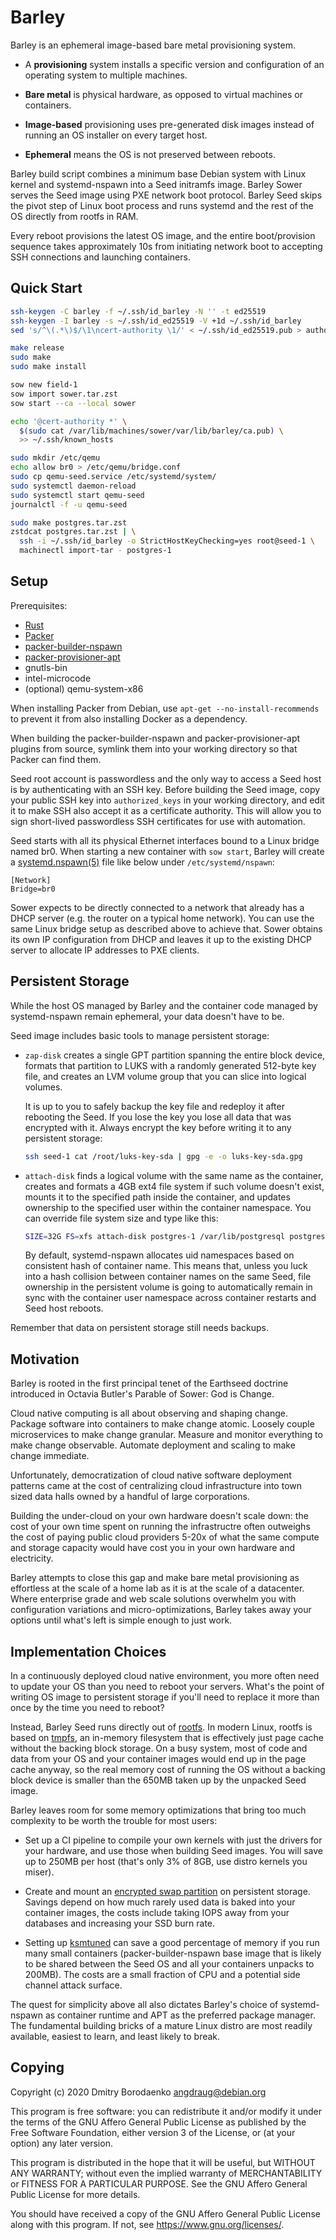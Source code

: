 # Barley

Barley is an ephemeral image-based bare metal provisioning system.

- A **provisioning** system installs a specific version and configuration of an
  operating system to multiple machines.

- **Bare metal** is physical hardware, as opposed to virtual machines or
  containers.

- **Image-based** provisioning uses pre-generated disk images instead of
  running an OS installer on every target host.

- **Ephemeral** means the OS is not preserved between reboots.

Barley build script combines a minimum base Debian system with Linux kernel and
systemd-nspawn into a Seed initramfs image. Barley Sower serves the Seed image
using PXE network boot protocol. Barley Seed skips the pivot step of Linux boot
process and runs systemd and the rest of the OS directly from rootfs in RAM.

Every reboot provisions the latest OS image, and the entire boot/provision
sequence takes approximately 10s from initiating network boot to accepting SSH
connections and launching containers.

## Quick Start

```sh
ssh-keygen -C barley -f ~/.ssh/id_barley -N '' -t ed25519
ssh-keygen -I barley -s ~/.ssh/id_ed25519 -V +1d ~/.ssh/id_barley
sed 's/^\(.*\)$/\1\ncert-authority \1/' < ~/.ssh/id_ed25519.pub > authorized_keys

make release
sudo make
sudo make install

sow new field-1
sow import sower.tar.zst
sow start --ca --local sower

echo '@cert-authority *' \
  $(sudo cat /var/lib/machines/sower/var/lib/barley/ca.pub) \
  >> ~/.ssh/known_hosts

sudo mkdir /etc/qemu
echo allow br0 > /etc/qemu/bridge.conf
sudo cp qemu-seed.service /etc/systemd/system/
sudo systemctl daemon-reload
sudo systemctl start qemu-seed
journalctl -f -u qemu-seed

sudo make postgres.tar.zst
zstdcat postgres.tar.zst | \
  ssh -i ~/.ssh/id_barley -o StrictHostKeyChecking=yes root@seed-1 \
  machinectl import-tar - postgres-1
```

## Setup

Prerequisites:
- [Rust](https://www.rust-lang.org/)
- [Packer](https://packer.io/)
- [packer-builder-nspawn](https://git.sr.ht/~angdraug/packer-builder-nspawn)
- [packer-provisioner-apt](https://git.sr.ht/~angdraug/packer-provisioner-apt)
- gnutls-bin
- intel-microcode
- (optional) qemu-system-x86

When installing Packer from Debian, use `apt-get --no-install-recommends` to
prevent it from also installing Docker as a dependency.

When building the packer-builder-nspawn and packer-provisioner-apt plugins from
source, symlink them into your working directory so that Packer can find them.

Seed root account is passwordless and the only way to access a Seed host is by
authenticating with an SSH key. Before building the Seed image, copy your
public SSH key into `authorized_keys` in your working directory, and edit it to
make SSH also accept it as a certificate authority. This will allow you to sign
short-lived passwordless SSH certificates for use with automation.

Seed starts with all its physical Ethernet interfaces bound to a Linux bridge
named br0. When starting a new container with `sow start`, Barley will create a
[systemd.nspawn(5)](https://www.freedesktop.org/software/systemd/man/systemd.nspawn.html)
file like below under `/etc/systemd/nspawn`:

```systemd
[Network]
Bridge=br0
```

Sower expects to be directly connected to a network that already has a DHCP
server (e.g. the router on a typical home network). You can use the same Linux
bridge setup as described above to achieve that. Sower obtains its own IP
configuration from DHCP and leaves it up to the existing DHCP server to
allocate IP addresses to PXE clients.

## Persistent Storage

While the host OS managed by Barley and the container code managed by
systemd-nspawn remain ephemeral, your data doesn't have to be.

Seed image includes basic tools to manage persistent storage:

- `zap-disk` creates a single GPT partition spanning the entire block device,
  formats that partition to LUKS with a randomly generated 512-byte key file,
  and creates an LVM volume group that you can slice into logical volumes.

  It is up to you to safely backup the key file and redeploy it after rebooting
  the Seed. If you lose the key you lose all data that was encrypted with it.
  Always encrypt the key before writing it to any persistent storage:

  ```sh
  ssh seed-1 cat /root/luks-key-sda | gpg -e -o luks-key-sda.gpg
  ```

- `attach-disk` finds a logical volume with the same name as the container,
  creates and formats a 4GB ext4 file system if such volume doesn't exist,
  mounts it to the specified path inside the container, and updates ownership
  to the specified user within the container namespace. You can override file
  system size and type like this:

  ```sh
  SIZE=32G FS=xfs attach-disk postgres-1 /var/lib/postgresql postgres
  ```

  By default, systemd-nspawn allocates uid namespaces based on consistent hash
  of container name. This means that, unless you luck into a hash collision
  between container names on the same Seed, file ownership in the persistent
  volume is going to automatically remain in sync with the container user
  namespace across container restarts and Seed host reboots.

Remember that data on persistent storage still needs backups.

## Motivation

Barley is rooted in the first principal tenet of the Earthseed doctrine
introduced in Octavia Butler's Parable of Sower: God is Change.

Cloud native computing is all about observing and shaping change. Package
software into containers to make change atomic. Loosely couple microservices to
make change granular. Measure and monitor everything to make change observable.
Automate deployment and scaling to make change immediate.

Unfortunately, democratization of cloud native software deployment patterns
came at the cost of centralizing cloud infrastructure into town sized data
halls owned by a handful of large corporations.

Building the under-cloud on your own hardware doesn't scale down: the cost of
your own time spent on running the infrastructre often outweighs the cost of
paying public cloud providers 5-20x of what the same compute and storage
capacity would have cost you in your own hardware and electricity.

Barley attempts to close this gap and make bare metal provisioning as
effortless at the scale of a home lab as it is at the scale of a datacenter.
Where enterprise grade and web scale solutions overwhelm you with configuration
variations and micro-optimizations, Barley takes away your options until what's
left is simple enough to just work.

## Implementation Choices

In a continuously deployed cloud native environment, you more often need to
update your OS than you need to reboot your servers. What's the point of
writing OS image to persistent storage if you'll need to replace it more than
once by the time you need to reboot?

Instead, Barley Seed runs directly out of
[rootfs](https://www.kernel.org/doc/Documentation/filesystems/ramfs-rootfs-initramfs.txt).
In modern Linux, rootfs is based on
[tmpfs](https://www.kernel.org/doc/Documentation/filesystems/ramfs-rootfs-initramfs.txt),
an in-memory filesystem that is effectively just page cache without the backing
block storage. On a busy system, most of code and data from your OS and your
container images would end up in the page cache anyway, so the real memory cost
of running the OS without a backing block device is smaller than the 650MB
taken up by the unpacked Seed image.

Barley leaves room for some memory optimizations that bring too much complexity
to be worth the trouble for most users:

- Set up a CI pipeline to compile your own kernels with just the drivers for
  your hardware, and use those when building Seed images. You will save up to
  250MB per host (that's only 3% of 8GB, use distro kernels you miser).

- Create and mount an [encrypted swap
  partition](https://wiki.archlinux.org/index.php/Dm-crypt/Swap_encryption) on
  persistent storage. Savings depend on how much rarely used data is baked into
  your container images, the costs include taking IOPS away from your databases
  and increasing your SSD burn rate.

- Setting up [ksmtuned](https://www.kernel.org/doc/Documentation/vm/ksm.txt)
  can save a good percentage of memory if you run many small containers
  (packer-builder-nspawn base image that is likely to be shared between the
  Seed OS and all your containers unpacks to 200MB). The costs are a small
  fraction of CPU and a potential side channel attack surface.

The quest for simplicity above all also dictates Barley's choice of
systemd-nspawn as container runtime and APT as the preferred package manager.
The fundamental building bricks of a mature Linux distro are most readily
available, easiest to learn, and least likely to break.

## Copying

Copyright (c) 2020  Dmitry Borodaenko <angdraug@debian.org>

This program is free software: you can redistribute it and/or modify
it under the terms of the GNU Affero General Public License as
published by the Free Software Foundation, either version 3 of the
License, or (at your option) any later version.

This program is distributed in the hope that it will be useful,
but WITHOUT ANY WARRANTY; without even the implied warranty of
MERCHANTABILITY or FITNESS FOR A PARTICULAR PURPOSE.  See the
GNU Affero General Public License for more details.

You should have received a copy of the GNU Affero General Public License
along with this program.  If not, see <https://www.gnu.org/licenses/>.

